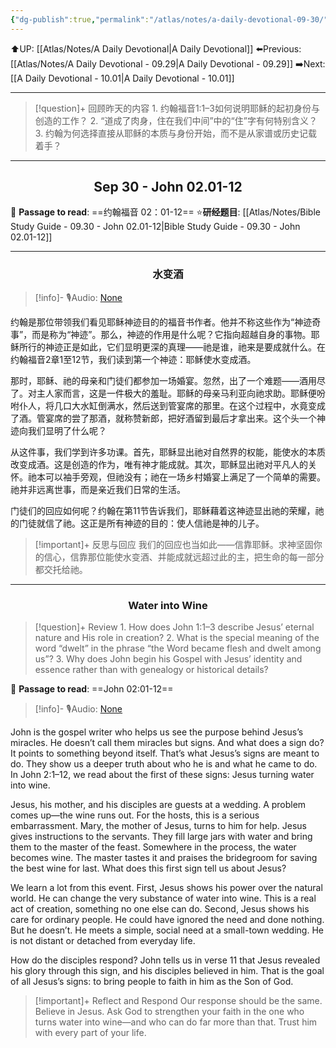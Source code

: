 ```yaml
---
{"dg-publish":true,"permalink":"/atlas/notes/a-daily-devotional-09-30/"}
---
```


 ⬆️UP: [[Atlas/Notes/A Daily Devotional\|A Daily Devotional]]
⬅️Previous: [[Atlas/Notes/A Daily Devotional - 09.29\|A Daily Devotional - 09.29]]
➡️Next: [[A Daily Devotional - 10.01\|A Daily Devotional - 10.01]]

---

> [!question]+ 回顾昨天的内容
> 1.⁠ ⁠约翰福音1:1–3如何说明耶稣的起初身份与创造的工作？
2.⁠ ⁠“道成了肉身，住在我们中间”中的“住”字有何特别含义？
3.⁠ ⁠约翰为何选择直接从耶稣的本质与身份开始，而不是从家谱或历史记载着手？

---
## <center>Sep  30 - John 02.01-12</center>

📖 **Passage to read**: ==约翰福音 02：01-12==
⭐**研经题目**: [[Atlas/Notes/Bible Study Guide - 09.30 - John 02.01-12\|Bible Study Guide - 09.30 - John 02.01-12]]

---
### <center>水变酒</center>

> [!info]- 🎙️Audio: [None]()


约翰是那位带领我们看见耶稣神迹目的的福音书作者。他并不称这些作为“神迹奇事”，而是称为“神迹”。那么，神迹的作用是什么呢？它指向超越自身的事物。耶稣所行的神迹正是如此，它们显明更深的真理——祂是谁，祂来是要成就什么。在约翰福音2章1至12节，我们读到第一个神迹：耶稣使水变成酒。

那时，耶稣、祂的母亲和门徒们都参加一场婚宴。忽然，出了一个难题——酒用尽了。对主人家而言，这是一件极大的羞耻。耶稣的母亲马利亚向祂求助。耶稣便吩咐仆人，将几口大水缸倒满水，然后送到管宴席的那里。在这个过程中，水竟变成了酒。管宴席的尝了那酒，就称赞新郎，把好酒留到最后才拿出来。这个头一个神迹向我们显明了什么呢？

从这件事，我们学到许多功课。首先，耶稣显出祂对自然界的权能，能使水的本质改变成酒。这是创造的作为，唯有神才能成就。其次，耶稣显出祂对平凡人的关怀。祂本可以袖手旁观，但祂没有；祂在一场乡村婚宴上满足了一个简单的需要。祂并非远离世事，而是亲近我们日常的生活。

门徒们的回应如何呢？约翰在第11节告诉我们，耶稣藉着这神迹显出祂的荣耀，祂的门徒就信了祂。这正是所有神迹的目的：使人信祂是神的儿子。

> [!important]+ 反思与回应
我们的回应也当如此——信靠耶稣。求神坚固你的信心，信靠那位能使水变酒、并能成就远超过此的主，把生命的每一部分都交托给祂。



---
### <center>Water into Wine</center>

> [!question]+ Review
> 1.⁠ ⁠How does John 1:1–3 describe Jesus’ eternal nature and His role in creation?
2.⁠ ⁠What is the special meaning of the word “dwelt” in the phrase “the Word became flesh and dwelt among us”?
3.⁠ ⁠Why does John begin his Gospel with Jesus’ identity and essence rather than with genealogy or historical details?

📖 **Passage to read**: ==John 02:01-12==

> [!info]- 🎙️Audio: [None]()  

John is the gospel writer who helps us see the purpose behind Jesus’s miracles. He doesn’t call them miracles but signs. And what does a sign do? It points to something beyond itself. That’s what Jesus’s signs are meant to do. They show us a deeper truth about who he is and what he came to do. In John 2:1–12, we read about the first of these signs: Jesus turning water into wine.

Jesus, his mother, and his disciples are guests at a wedding. A problem comes up—the wine runs out. For the hosts, this is a serious embarrassment. Mary, the mother of Jesus, turns to him for help. Jesus gives instructions to the servants. They fill large jars with water and bring them to the master of the feast. Somewhere in the process, the water becomes wine. The master tastes it and praises the bridegroom for saving the best wine for last. What does this first sign tell us about Jesus?

We learn a lot from this event. First, Jesus shows his power over the natural world. He can change the very substance of water into wine. This is a real act of creation, something no one else can do. Second, Jesus shows his care for ordinary people. He could have ignored the need and done nothing. But he doesn’t. He meets a simple, social need at a small-town wedding. He is not distant or detached from everyday life.

How do the disciples respond? John tells us in verse 11 that Jesus revealed his glory through this sign, and his disciples believed in him. That is the goal of all Jesus’s signs: to bring people to faith in him as the Son of God.

> [!important]+ Reflect and Respond
Our response should be the same. Believe in Jesus. Ask God to strengthen your faith in the one who turns water into wine—and who can do far more than that. Trust him with every part of your life.


